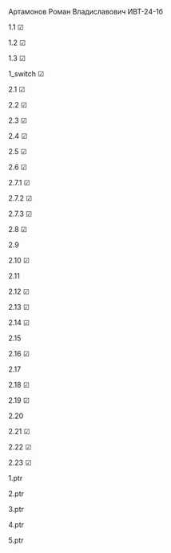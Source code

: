 Артамонов Роман Владиславович ИВТ-24-1б 

1.1 ☑

1.2 ☑

1.3 ☑

1_switch ☑

2.1 ☑

2.2 ☑                  

2.3 ☑                  

2.4 ☑                    

2.5 ☑                      

2.6 ☑                      

2.7.1 ☑                    

2.7.2 ☑                   

2.7.3 ☑                    

2.8 ☑   

2.9

2.10 ☑

2.11

2.12 ☑

2.13 ☑

2.14 ☑

2.15

2.16 ☑ 

2.17

2.18 ☑

2.19 ☑ 

2.20

2.21 ☑

2.22 ☑

2.23 ☑

1.ptr                      

2.ptr                      

3.ptr                      

4.ptr                      

5.ptr                      